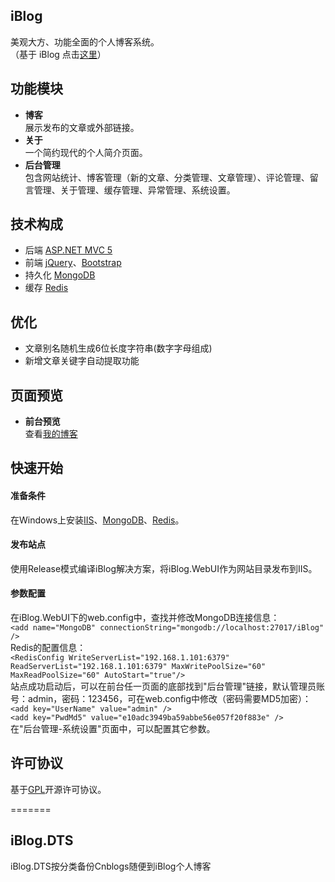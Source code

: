 
## iBlog
美观大方、功能全面的个人博客系统。  
（基于 iBlog 点击[这里](https://github.com/eshengsky/iBlog/)）

## 功能模块
* **博客**  
展示发布的文章或外部链接。  
* **关于**  
一个简约现代的个人简介页面。
* **后台管理**  
包含网站统计、博客管理（新的文章、分类管理、文章管理）、评论管理、留言管理、关于管理、缓存管理、异常管理、系统设置。

## 技术构成
* 后端 [ASP.NET MVC 5](http://www.asp.net/mvc)
* 前端 [jQuery](http://jquery.com/)、[Bootstrap](http://getbootstrap.com/)
* 持久化 [MongoDB](https://www.mongodb.org/)
* 缓存 [Redis](http://redis.io/)

## 优化
* 文章别名随机生成6位长度字符串(数字字母组成)
* 新增文章关键字自动提取功能

## 页面预览
* **前台预览**  
查看[我的博客](http://chenzheng.me)


## 快速开始
#### 准备条件  
在Windows上安装[IIS](http://www.iis.net/)、[MongoDB](https://www.mongodb.org/)、[Redis](https://github.com/MSOpenTech/redis/releases)。
#### 发布站点
使用Release模式编译iBlog解决方案，将iBlog.WebUI作为网站目录发布到IIS。
#### 参数配置
在iBlog.WebUI下的web.config中，查找并修改MongoDB连接信息：  
`<add name="MongoDB" connectionString="mongodb://localhost:27017/iBlog" />`  
Redis的配置信息：  
`<RedisConfig WriteServerList="192.168.1.101:6379" ReadServerList="192.168.1.101:6379" MaxWritePoolSize="60" MaxReadPoolSize="60" AutoStart="true"/>`  
站点成功启动后，可以在前台任一页面的底部找到"后台管理"链接，默认管理员账号：admin，密码：123456，可在web.config中修改（密码需要MD5加密）：   
`<add key="UserName" value="admin" />`    
`<add key="PwdMd5" value="e10adc3949ba59abbe56e057f20f883e" />`  
在"后台管理-系统设置"页面中，可以配置其它参数。  

 

## 许可协议
基于[GPL](https://github.com/eshengsky/iBlog/blob/master/LICENSE)开源许可协议。

=======
## iBlog.DTS
iBlog.DTS按分类备份Cnblogs随便到iBlog个人博客

